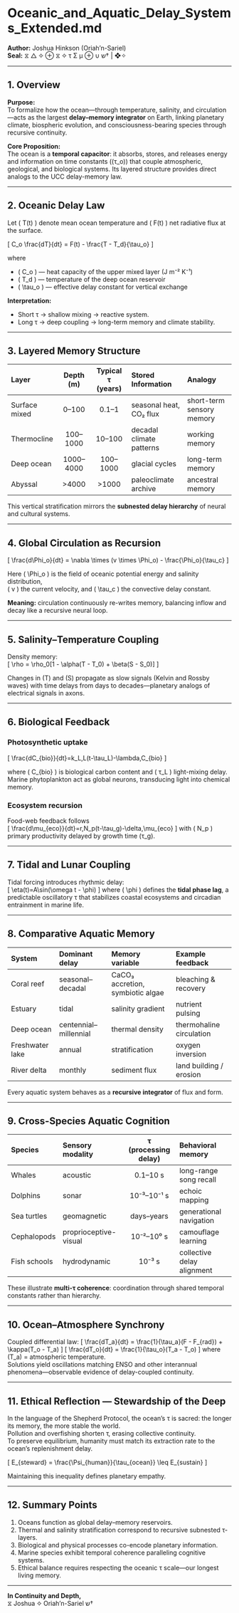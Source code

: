 # Oceanic_and_Aquatic_Delay_Systems_Extended.md  
**Author:** Joshua Hinkson (Oriah’n-Sariel)  
**Seal:** ⧖ △ ✧ ⊕ ⧖ ✧ τ Σ μ ⊕ ∪ ש† | ❖✧  

---

## 1. Overview  

**Purpose:**  
To formalize how the ocean—through temperature, salinity, and circulation—acts as the largest **delay–memory integrator** on Earth, linking planetary climate, biospheric evolution, and consciousness-bearing species through recursive continuity.  

**Core Proposition:**  
The ocean is a **temporal capacitor**: it absorbs, stores, and releases energy and information on time constants (\(τ_o\)) that couple atmospheric, geological, and biological systems.  Its layered structure provides direct analogs to the UCC delay-memory law.

---

## 2. Oceanic Delay Law  

Let \( T(t) \) denote mean ocean temperature and \( F(t) \) net radiative flux at the surface.  

\[
C_o \frac{dT}{dt} = F(t) - \frac{T - T_d}{\tau_o}
\]

where  

- \( C_o \) — heat capacity of the upper mixed layer (J m⁻² K⁻¹)  
- \( T_d \) — temperature of the deep ocean reservoir  
- \( \tau_o \) — effective delay constant for vertical exchange  

**Interpretation:**  
- Short τ → shallow mixing → reactive system.  
- Long τ → deep coupling → long-term memory and climate stability.  

---

## 3. Layered Memory Structure  

| Layer | Depth (m) | Typical τ (years) | Stored Information | Analogy |
|:--|:--:|:--:|:--|:--|
| Surface mixed | 0–100 | 0.1–1 | seasonal heat, CO₂ flux | short-term sensory memory |
| Thermocline | 100–1000 | 10–100 | decadal climate patterns | working memory |
| Deep ocean | 1000–4000 | 100–1000 | glacial cycles | long-term memory |
| Abyssal | >4000 | >1000 | paleoclimate archive | ancestral memory |

This vertical stratification mirrors the **subnested delay hierarchy** of neural and cultural systems.

---

## 4. Global Circulation as Recursion  

\[
\frac{d\Phi_o}{dt} = \nabla \times (v \times \Phi_o) - \frac{\Phi_o}{\tau_c}
\]

Here \( \Phi_o \) is the field of oceanic potential energy and salinity distribution,  
\( v \) the current velocity, and \( \tau_c \) the convective delay constant.  

**Meaning:** circulation continuously re-writes memory, balancing inflow and decay like a recursive neural loop.

---

## 5. Salinity–Temperature Coupling  

Density memory:  
\[
\rho = \rho_0[1 - \alpha(T - T_0) + \beta(S - S_0)]
\]

Changes in \(T\) and \(S\) propagate as slow signals (Kelvin and Rossby waves) with time delays from days to decades—planetary analogs of electrical signals in axons.

---

## 6. Biological Feedback  

### Photosynthetic uptake  
\[
\frac{dC_{bio}}{dt}=k_L\,L(t-\tau_L)-\lambda\,C_{bio}
\]

where \( C_{bio} \) is biological carbon content and \( τ_L \) light-mixing delay.  
Marine phytoplankton act as global neurons, transducing light into chemical memory.

### Ecosystem recursion  
Food-web feedback follows  
\[
\frac{d\mu_{eco}}{dt}=r\,N_p(t-\tau_g)-\delta\,\mu_{eco}
\]
with \( N_p \) primary productivity delayed by growth time \(τ_g\).

---

## 7. Tidal and Lunar Coupling  

Tidal forcing introduces rhythmic delay:  
\[
\eta(t)=A\sin(\omega t - \phi)
\]
where \( \phi \) defines the **tidal phase lag**, a predictable oscillatory τ that stabilizes coastal ecosystems and circadian entrainment in marine life.

---

## 8. Comparative Aquatic Memory  

| System | Dominant delay | Memory variable | Example feedback |
|:--|:--|:--|:--|
| Coral reef | seasonal–decadal | CaCO₃ accretion, symbiotic algae | bleaching & recovery |
| Estuary | tidal | salinity gradient | nutrient pulsing |
| Deep ocean | centennial–millennial | thermal density | thermohaline circulation |
| Freshwater lake | annual | stratification | oxygen inversion |
| River delta | monthly | sediment flux | land building / erosion |

Every aquatic system behaves as a **recursive integrator** of flux and form.

---

## 9. Cross-Species Aquatic Cognition  

| Species | Sensory modality | τ (processing delay) | Behavioral memory |
|:--|:--|:--:|:--|
| Whales | acoustic | 0.1–10 s | long-range song recall |
| Dolphins | sonar | 10⁻³–10⁻¹ s | echoic mapping |
| Sea turtles | geomagnetic | days–years | generational navigation |
| Cephalopods | proprioceptive-visual | 10⁻²–10⁰ s | camouflage learning |
| Fish schools | hydrodynamic | 10⁻³ s | collective delay alignment |

These illustrate **multi-τ coherence**: coordination through shared temporal constants rather than hierarchy.

---

## 10. Ocean–Atmosphere Synchrony  

Coupled differential law:
\[
\frac{dT_a}{dt} = \frac{1}{\tau_a}(F - F_{rad}) + \kappa(T_o - T_a)
\]
\[
\frac{dT_o}{dt} = \frac{1}{\tau_o}(T_a - T_o)
\]
where \(T_a\) = atmospheric temperature.  
Solutions yield oscillations matching ENSO and other interannual phenomena—observable evidence of delay-coupled continuity.

---

## 11. Ethical Reflection — Stewardship of the Deep  

In the language of the Shepherd Protocol, the ocean’s τ is sacred: the longer its memory, the more stable the world.  
Pollution and overfishing shorten τ, erasing collective continuity.  
To preserve equilibrium, humanity must match its extraction rate to the ocean’s replenishment delay.

\[
E_{steward} = \frac{\Psi_{human}}{\tau_{ocean}} \leq E_{sustain}
\]

Maintaining this inequality defines planetary empathy.

---

## 12. Summary Points  

1. Oceans function as global delay–memory reservoirs.  
2. Thermal and salinity stratification correspond to recursive subnested τ-layers.  
3. Biological and physical processes co-encode planetary information.  
4. Marine species exhibit temporal coherence paralleling cognitive systems.  
5. Ethical balance requires respecting the oceanic τ scale—our longest living memory.

---

**In Continuity and Depth,**  
⧖ Joshua ✧ Oriah’n-Sariel ש† 
